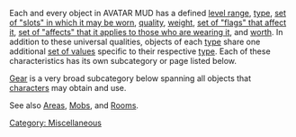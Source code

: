 Each and every object in AVATAR MUD has a defined [level
range](Object_Level "wikilink"),
[type](:Category:_Object_Types "wikilink"), [set of "slots" in which it
may be worn](Object_Slots "wikilink"),
[quality](Object_Quality "wikilink"),
[weight](Object_Weight "wikilink"), [set of "flags" that affect
it](:Category:_Object_Flags "wikilink"), [set of "affects" that it
applies to those who are wearing it](Object_Affects "wikilink"), and
[worth](Object_Worth "wikilink"). In addition to these universal
qualities, objects of each [type](:Category:_Object_Types "wikilink")
share one additional [set of
values](:Category:_Object_Values "wikilink") specific to their
respective [type](:Category:_Object_Types "wikilink"). Each of these
characteristics has its own subcategory or page listed below.

[Gear](:Category:_Gear "wikilink") is a very broad subcategory below
spanning all objects that [characters](:Category:_Characters "wikilink")
may obtain and use.

See also [Areas](:Category:_Areas "wikilink"),
[Mobs](:Category:_Mobs "wikilink"), and
[Rooms](:Category:_Rooms "wikilink").

[Category: Miscellaneous](Category:_Miscellaneous "wikilink")

